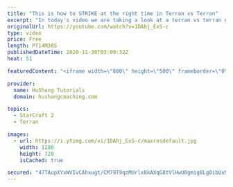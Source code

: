 ```yaml
---
title: "This is how to STRIKE at the right time in Terran vs Terran"
excerpt: "In today's video we are taking a look at a terran vs terran game I played that showcases some patience and how I like to calculate when it's the correct time to attack!  Coaching -------------------------------------------------------------------------- Website: https://www.hushangcoaching.com  Interested"
originalUrl: https://youtube.com/watch?v=1DAhj_ExS-c
type: video
price: Free
length: PT14M38S
publishedDateTime: 2020-11-30T03:09:32Z
heat: 51

featuredContent: "<iframe width=\"800\" height=\"500\" frameborder=\"0\" src=\"https://www.youtube.com/embed/1DAhj_ExS-c\" allow=\"accelerometer; autoplay; encrypted-media; gyroscope; picture-in-picture\" allowfullscreen></iframe>"

provider:
  name: HuShang Tutorials
  domain: hushangcoaching.com

topics:
  - StarCraft 2
  - Terran

images:
  - url: https://i.ytimg.com/vi/1DAhj_ExS-c/maxresdefault.jpg
    width: 1280
    height: 720
    isCached: true

secured: "47TAupXYxWVIvCAhxugt/CM79T9qzMUrlx8kAXqG8tVlHwU0gmig8Lg0ibUxMUUhuT4f2LElwkHmQF9NBlIMmbSMrXn+19XE3xQ10P3Jv7dPb93OTYnk0rX33yI8A5BZXfGHHbMvEZEtZFH8NnDk78WhCAHLoz9VHyi5gsr4zoChsLbZsLFH/W9Uo/kz0UNXj3mpT/PDpTodnfROBGqTuGTSYX6ZQ4O6py9MHKs0/WH4Cg81QGKX3EFTYjLM3BnsC3k18wHeLnKHYDVlJZ+FJGDh4NM+17goiZs39niIVomozMeUspj4L3AUzyi0jcYZ2ZD8zV8u0fhLVI2liqq8ojaHS95Utp1YlqH2sLHY/H5KifMHvCL4cvvfk+g2RP+a3IGq3YjzWTzOMFclkz1On8lTGVr+J4i5uLyI7ioxi0g=;/J/vLbN2pNWIcD8OYOkXJQ=="
---
```


